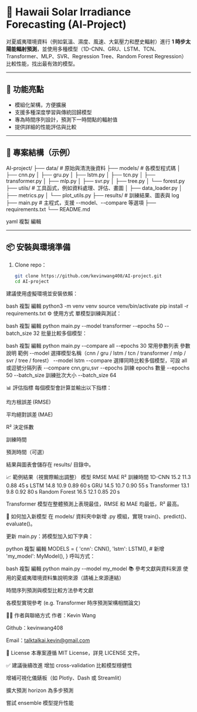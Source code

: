 # 🌴 Hawaii Solar Irradiance Forecasting (AI‑Project)

对夏威夷環境資料（例如氣溫、濕度、風速、大氣壓力和歷史輻射）進行 **1 時步太陽能輻射預測**，並使用多種模型（1D-CNN、GRU、LSTM、TCN、Transformer、MLP、SVR、Regression Tree、Random Forest Regression）比較性能，找出最有效的模型。

---

## 🚀 功能亮點

- 模組化架構，方便擴展
- 支援多種深度學習與傳統回歸模型
- 專為時間序列設計，預測下一時間點的輻射值
- 提供詳細的性能評估與比較

---

## 📁 專案結構（示例）

AI-project/
├── data/ # 原始與清洗後資料
├── models/ # 各模型程式碼
│ ├── cnn.py
│ ├── gru.py
│ ├── lstm.py
│ ├── tcn.py
│ ├── transformer.py
│ ├── mlp.py
│ ├── svr.py
│ ├── tree.py
│ └── forest.py
├── utils/ # 工具函式，例如資料處理、評估、畫圖
│ ├── data_loader.py
│ ├── metrics.py
│ └── plot_utils.py
├── results/ # 訓練結果、圖表與 log
├── main.py # 主程式，支援 --model、--compare 等選項
├── requirements.txt
└── README.md

yaml
複製
編輯

---

## 📦 安裝與環境準備

1. Clone repo：
   ```bash
   git clone https://github.com/kevinwang408/AI-project.git
   cd AI-project
建議使用虛擬環境並安裝依賴：

bash
複製
編輯
python3 -m venv venv
source venv/bin/activate
pip install -r requirements.txt
⚙️ 使用方式
單模型訓練與測試：

bash
複製
編輯
python main.py --model transformer --epochs 50 --batch_size 32
批量比較多個模型：

bash
複製
編輯
python main.py --compare all --epochs 30
常用參數列表
參數	說明	範例
--model	選擇模型名稱（cnn / gru / lstm / tcn / transformer / mlp / svr / tree / forest）	--model lstm
--compare	選擇同時比較多個模型，可設 all 或逗號分隔列表	--compare cnn,gru,svr
--epochs	訓練 epochs 數量	--epochs 50
--batch_size	訓練批次大小	--batch_size 64

📊 評估指標
每個模型會計算並輸出以下指標：

均方根誤差 (RMSE)

平均絕對誤差 (MAE)

R² 決定係數

訓練時間

預測時間（可選）

結果與圖表會儲存在 results/ 目錄中。

📈 範例結果（視實際輸出調整）
模型	RMSE	MAE	R²	訓練時間
1D-CNN	15.2	11.3	0.88	45 s
LSTM	14.8	10.9	0.89	60 s
GRU	14.5	10.7	0.90	55 s
Transformer	13.1	9.8	0.92	80 s
Random Forest	16.5	12.1	0.85	20 s

Transformer 模型在整體預測上表現最佳，RMSE 和 MAE 均最低，R² 最高。

🧩 如何加入新模型
在 models/ 資料夾中新增 .py 模組，實現 train()、predict()、evaluate()。

更新 main.py：將模型加入如下字典：

python
複製
編輯
MODELS = {
    'cnn': CNN(),
    'lstm': LSTM(),
    # 新增
    'my_model': MyModel(),
}
呼叫方式：

bash
複製
編輯
python main.py --model my_model
📚 參考文獻與資料來源
使用的夏威夷環境資料集說明來源（請補上來源連結）

時間序列預測與模型比較方法參考文獻

各模型實現參考 (e.g. Transformer 時序預測架構相關論文)

🧑‍💻 作者與聯絡方式
作者：Kevin Wang

Github：kevinwang408

Email：talktalkai.kevin@gmail.com

📄 License
本專案遵循 MIT License，詳見 LICENSE 文件。

✅ 建議後續改進
增加 cross-validation 比較模型穩健性

增補可視化儀錶板（如 Plotly、Dash 或 Streamlit）

擴大預測 horizon 為多步預測

嘗試 ensemble 模型提升性能